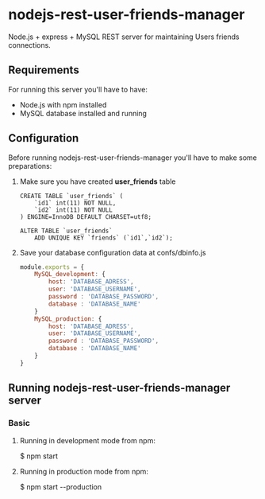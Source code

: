 # nodejs-rest-user-friends-manager

Node.js + express + MySQL REST server for maintaining Users friends connections.

## Requirements

For running this server you'll have to have:
* Node.js with npm installed
* MySQL database installed and running

## Configuration

Before running nodejs-rest-user-friends-manager you'll have to make some preparations:

1. Make sure you have created **user_friends** table
   
    ```mysql
    CREATE TABLE `user_friends` (
        `id1` int(11) NOT NULL,
        `id2` int(11) NOT NULL
    ) ENGINE=InnoDB DEFAULT CHARSET=utf8;

    ALTER TABLE `user_friends`
        ADD UNIQUE KEY `friends` (`id1`,`id2`);
    ```
2. Save your database configuration data at confs/dbinfo.js
   
    ```js
    module.exports = {
        MySQL_development: {
            host: 'DATABASE_ADRESS',
            user: 'DATABASE_USERNAME',
            password : 'DATABASE_PASSWORD',
            database : 'DATABASE_NAME'
        }
        MySQL_production: {
            host: 'DATABASE_ADRESS',
            user: 'DATABASE_USERNAME',
            password : 'DATABASE_PASSWORD',
            database : 'DATABASE_NAME'
        }
    }
    ```

## Running nodejs-rest-user-friends-manager server

### Basic

1. Running in development mode from npm:

    $ npm start

2. Running in production mode from npm:

    $ npm start --production
   
